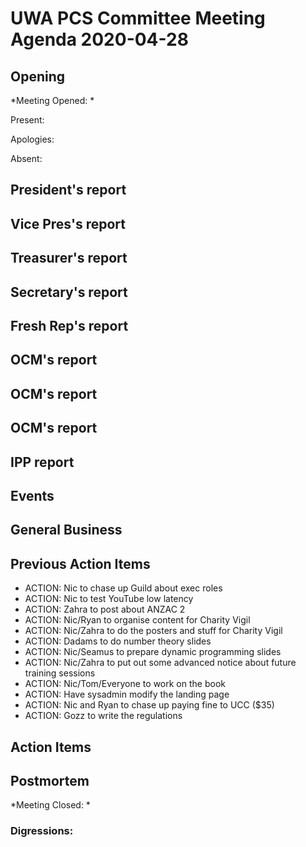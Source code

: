 # UWA PCS Committee Meeting Agenda 2020-04-28
## Opening
*Meeting Opened: *

Present:

Apologies:

Absent:

## President's report
## Vice Pres's report
## Treasurer's report
## Secretary's report
## Fresh Rep's report
## OCM's report
## OCM's report
## OCM's report
## IPP report
## Events
## General Business
## Previous Action Items
- ACTION: Nic to chase up Guild about exec roles
- ACTION: Nic to test YouTube low latency
- ACTION: Zahra to post about ANZAC 2
- ACTION: Nic/Ryan to organise content for Charity Vigil
- ACTION: Nic/Zahra to do the posters and stuff for Charity Vigil
- ACTION: Dadams to do number theory slides
- ACTION: Nic/Seamus to prepare dynamic programming slides
- ACTION: Nic/Zahra to put out some advanced notice about future training sessions
- ACTION: Nic/Tom/Everyone to work on the book
- ACTION: Have sysadmin modify the landing page
- ACTION: Nic and Ryan to chase up paying fine to UCC ($35)
- ACTION: Gozz to write the regulations

## Action Items

## Postmortem
*Meeting Closed: *
###  Digressions:
